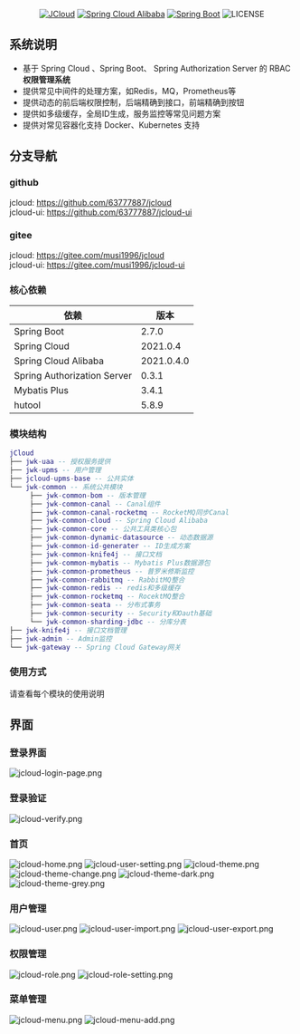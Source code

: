 <div align="center">

[![JCloud](https://img.shields.io/badge/JCloud-0.1.5-success.svg)]()
[![Spring Cloud Alibaba](https://img.shields.io/badge/Spring%20Cloud-2021-blue.svg)](https://github.com/alibaba/spring-cloud-alibaba)
[![Spring Boot](https://img.shields.io/badge/Spring%20Boot-2.7-blue.svg)](https://github.com/spring-projects/spring-boot)
![LICENSE](https://img.shields.io/github/license/63777887/jcloud)

</div>

## 系统说明

- 基于 Spring Cloud 、Spring Boot、 Spring Authorization Server 的 RBAC **权限管理系统**
- 提供常见中间件的处理方案，如Redis，MQ，Prometheus等
- 提供动态的前后端权限控制，后端精确到接口，前端精确到按钮
- 提供如多级缓存，全局ID生成，服务监控等常见问题方案
- 提供对常见容器化支持 Docker、Kubernetes 支持

## 分支导航

### github
jcloud: https://github.com/63777887/jcloud   
jcloud-ui: https://github.com/63777887/jcloud-ui


### gitee
jcloud: https://gitee.com/musi1996/jcloud   
jcloud-ui: https://gitee.com/musi1996/jcloud-ui   

### 核心依赖

| 依赖                   | 版本         |
| ---------------------- |------------|
| Spring Boot            | 2.7.0      |
| Spring Cloud           | 2021.0.4   |
| Spring Cloud Alibaba   | 2021.0.4.0 |
| Spring Authorization Server | 0.3.1      |
| Mybatis Plus           | 3.4.1      |
| hutool                 | 5.8.9      |


### 模块结构
```lua
jCloud
├── jwk-uaa -- 授权服务提供
├── jwk-upms -- 用户管理
├── jcloud-upms-base -- 公共实体
└── jwk-common -- 系统公共模块
     ├── jwk-common-bom -- 版本管理
     ├── jwk-common-canal -- Canal组件
     ├── jwk-common-canal-rocketmq -- RocketMQ同步Canal
     ├── jwk-common-cloud -- Spring Cloud Alibaba
     ├── jwk-common-core -- 公共工具类核心包
     ├── jwk-common-dynamic-datasource -- 动态数据源
     ├── jwk-common-id-generater -- ID生成方案
     ├── jwk-common-knife4j -- 接口文档
     ├── jwk-common-mybatis -- Mybatis Plus数据源包
     ├── jwk-common-prometheus -- 普罗米修斯监控
     ├── jwk-common-rabbitmq -- RabbitMQ整合
     ├── jwk-common-redis -- redis和多级缓存
     ├── jwk-common-rocketmq -- RocektMQ整合
     ├── jwk-common-seata -- 分布式事务
     ├── jwk-common-security -- Security和Oauth基础
     └── jwk-common-sharding-jdbc -- 分库分表
├── jwk-knife4j -- 接口文档管理
├── jwk-admin -- Admin监控
└── jwk-gateway -- Spring Cloud Gateway网关
```
### 使用方式

请查看每个模块的使用说明

## 界面

### 登录界面
![jcloud-login-page.png](docs%2Fimages%2Freadme%2Fjcloud-login-page.png)

### 登录验证
![jcloud-verify.png](docs%2Fimages%2Freadme%2Fjcloud-verify.png)

### 首页
![jcloud-home.png](docs%2Fimages%2Freadme%2Fjcloud-home.png)
![jcloud-user-setting.png](docs%2Fimages%2Freadme%2Fjcloud-user-setting.png)
![jcloud-theme.png](docs%2Fimages%2Freadme%2Fjcloud-theme.png)
![jcloud-theme-change.png](docs%2Fimages%2Freadme%2Fjcloud-theme-change.png)
![jcloud-theme-dark.png](docs%2Fimages%2Freadme%2Fjcloud-theme-dark.png)
![jcloud-theme-grey.png](docs%2Fimages%2Freadme%2Fjcloud-theme-grey.png)

### 用户管理
![jcloud-user.png](docs%2Fimages%2Freadme%2Fjcloud-user.png)
![jcloud-user-import.png](docs%2Fimages%2Freadme%2Fjcloud-user-import.png)
![jcloud-user-export.png](docs%2Fimages%2Freadme%2Fjcloud-user-export.png)

### 权限管理
![jcloud-role.png](docs%2Fimages%2Freadme%2Fjcloud-role.png)
![jcloud-role-setting.png](docs%2Fimages%2Freadme%2Fjcloud-role-setting.png)

### 菜单管理
![jcloud-menu.png](docs%2Fimages%2Freadme%2Fjcloud-menu.png)
![jcloud-menu-add.png](docs%2Fimages%2Freadme%2Fjcloud-menu-add.png)